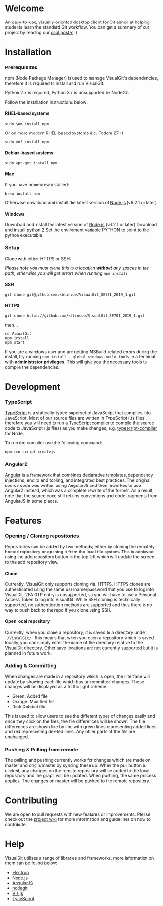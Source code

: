 # Welcome

An easy-to-use, visually-oriented desktop client for Git aimed at helping students learn the standard Git workflow.
You can get a summary of our project by reading our [cool poster](https://github.com/ElliotWhiley/VisualGit/raw/resources/visualgit-poster.pdf)   :)

# Installation

### Prerequisites

npm (Node Package Manager) is used to manage VisualGit's dependencies, therefore it is required to install and run VisualGit.

Python 2.x is required, Python 3.x is unsupported by NodeGit.

Follow the installation instructions below:

#### RHEL-based systems
````
sudo yum install npm
````
Or on more modern RHEL-based systems (i.e. Fedora 27+)
````
sudo dnf install npm
````

#### Debian-based systems
````
sudo apt-get install npm
````

#### Mac
If you have homebrew installed:
````
brew install npm
````
Otherwise download and install the latest version of [Node.js](https://nodejs.org/en/) (v6.2.1 or later)

#### Windows
Download and install the latest version of  [Node.js](https://nodejs.org/en/) (v6.2.1 or later)
Download and install [python 2](https://www.python.org/downloads/release/python-2715/)
Set the enviroment variable PYTHON to point to the python executable

### Setup
Clone with either HTTPS or SSH:

_Please note you must clone this to a location **without** any spaces in the path, otherwise you will get errors when running `npm install`_

#### SSH
````
git clone git@github.com:kblincoe/VisualGit_SE701_2019_1.git
````

#### HTTPS
````
git clone https://github.com/kblincoe/VisualGit_SE701_2019_1.git
````
then...

````
cd VisualGit
npm install
npm start
````

If you are a windows user and are getting MSBuild-related errors during the install, try running `npm install --global windows-build-tools` in a terminal with **administrator privileges**. This will give you the necessary tools to compile the dependencies.

# Development

### TypeScript
[TypeScript](https://www.typescriptlang.org/) is a statically-typed superset of JavaScript that compiles into JavaScript. Most of our source files are written in TypeScript (.ts files), therefore you will need to run a TypeScript compiler to compile the source code to JavaScript (.js files) as you make changes, e.g. [typescript-compiler](https://www.npmjs.com/package/typescript-compiler) for Node.

To run the compiler use the following command:
````
npm run-script createjs
````

### Angular2
[Angular](https://angular.io/) is a framework that combines declarative templates, dependency injections, end to end tooling, and integrated best practices. The original source code was written using AngularJS and then reworked to use Angular2 instead, which was a complete rewrite of the former. As a result, note that the source code still retains conventions and code fragments from AngularJS in some places.

# Features

### Opening / Cloning repositories
Repositories can be added by two methods; either by cloning the remotely hosted repository or opening it from the local file system. This is achieved using the add repository button in the top left which will update the screen to the add repository view.

#### Clone
Currently, VisualGit only supports cloning via. HTTPS. HTTPS clones are authenticated using the same username/password that you use to log into VisualGit. 2FA OTP entry is unsupported, so you will have to use a Personal Access Token to log into VisualGit. While SSH cloning is technically supported, no authentication methods are supported and thus there is no way to push back to the repo if you clone using SSH.

#### Open local repository
Currently, when you clone a repository, it is saved to a directory under `./VisualGit/`. This means that when you open a repository which is saved locally, you can simply enter the name of the directory relative to the VisualGit directory. Other save locations are not currently supported but it is planned in future work.

### Adding & Committing
When changes are made in a repository which is open, the interface will update by showing each file which has uncommitted changes. These changes will be displayed as a traffic light scheme:
 - Green: Added file
 - Orange: Modified file
 - Red: Deleted file

This is used to allow users to see the different types of changes easily and once they click on the files, the file differences will be shown. The file differences are shown line by line with green lines representing added lines and red representing deleted lines. Any other parts of the file are unchanged.

### Pushing & Pulling from remote
The pulling and pushing currently works for changes which are made on master and origin/master by syncing these up. When the pull button is clicked, any changes on the remote repository will be added to the local repository and the graph will be updated. When pushing, the same process applies. The changes on master will be pushed to the remote repository.

# Contributing
We are open to pull requests with new features or improvements. Please check out the [project wiki](https://github.com/kblincoe/VisualGit_SE701_2019_1/wiki/Work-Flow) for more information and guidelines on how to contribute.

# Help
VisualGit utilises a range of libraries and frameworks, more information on them can be found below:

 - [Electron](http://electron.atom.io/)
 - [Node.js](https://nodejs.org/en/about/)
 - [AngularJS](https://angular.io/)
 - [nodegit](http://www.nodegit.org/)
 - [Vis.js](http://visjs.org/docs/network/)
 - [TypeScript](https://www.typescriptlang.org/)
